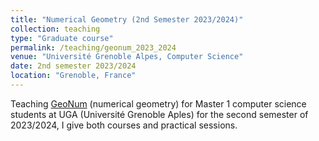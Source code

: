 ```yaml
---
title: "Numerical Geometry (2nd Semester 2023/2024)"
collection: teaching
type: "Graduate course"
permalink: /teaching/geonum_2023_2024
venue: "Université Grenoble Alpes, Computer Science"
date: 2nd semester 2023/2024
location: "Grenoble, France"
---
```


Teaching [GeoNum](https://geonum.gricad-pages.univ-grenoble-alpes.fr/geonum-pages/) (numerical geometry) for Master 1 computer science students at UGA (Université Grenoble Aples) for the second semester of 2023/2024, I give both courses and practical sessions.
